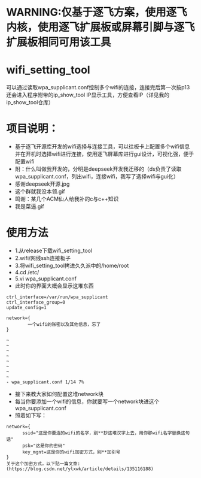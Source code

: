 # WARNING:仅基于逐飞方案，使用逐飞内核，使用逐飞扩展板或屏幕引脚与逐飞扩展板相同可用该工具
# wifi_setting_tool
可以通过读取wpa_supplicant.conf控制多个wifi的连接，连接完后第一次按p13还会进入程序附带的ip_show_tool IP显示工具，方便查看IP（详见我的ip_show_tool仓库）
# 项目说明：
- 基于逐飞开源库开发的wifi选择与连接工具，可以往板卡上配置多个wifi信息并在开机时选择wifi进行连接，使用逐飞屏幕库进行gui设计，可视化强，便于配置wifi
- 附：什么叫做我开发的，分明是deepseek开发我迁移的（ds负责了读取wpa_supplicant.conf，列出wifi，连接wifi，我写了选择wifi与gui化）
- 感谢deepseek开源.jpg
- 这个群就我没本领.gif
- 鸣谢：某几个ACM仙人给我补的c与c++知识
- 我是菜逼.gif
# 使用方法
- 1.从release下载wifi_setting_tool
- 2.wifi/网线ssh连接板子
- 3.将wifi_setting_tool拷进久久派中的/home/root
- 4.cd /etc/
- 5.vi wpa_supplicant.conf
- 此时你的界面大概会显示这堆东西
```
ctrl_interface=/var/run/wpa_supplicant
ctrl_interface_group=0
update_config=1

network={
        一个wifi的账密以及其他信息，忘了
}

~
~
~
~
~
~
~
~
- wpa_supplicant.conf 1/14 7%
```
- 接下来教大家如何配置这堆network块
- 每当你要添加一个wifi的信息，你就要写一个network块进这个wpa_supplicant.conf
- 照着如下写：
```
network={
      ssid="这是你要连的wifi的名字，别**抄这堆汉字上去，用你那wifi名字替换这句话"
      psk="这是你的密码"
      key_mgnt=这是你的wifi加密方式，别**加引号
}
关于这个加密方式，以下贴一篇文章:(https://blog.csdn.net/ylxwk/article/details/135116188)
